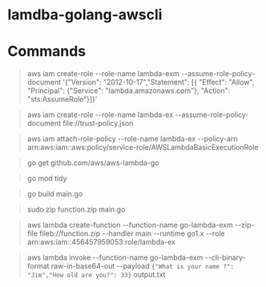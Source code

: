 # lamdba-golang-awscli
# Commands


> aws iam create-role --role-name lambda-exm --assume-role-policy-document '{"Version": "2012-10-17","Statement": [{ "Effect": "Allow", "Principal": {"Service": "lambda.amazonaws.com"}, "Action": "sts:AssumeRole"}]}'




> aws iam create-role --role-name lambda-ex --assume-role-policy-document file://trust-policy.json


> aws iam attach-role-policy --role-name lambda-ex --policy-arn arn:aws:iam::aws:policy/service-role/AWSLambdaBasicExecutionRole


> go get github.com/aws/aws-lambda-go

> go mod tidy

> go build main.go

> sudo zip function.zip main.go

> aws lambda create-function --function-name go-lambda-exm --zip-file fileb://function.zip --handler main --runtime go1.x --role arn:aws:iam::456457959053:role/lambda-ex

> aws lambda invoke --function-name go-lambda-exm --cli-binary-format raw-in-base64-out --payload `{"What is your name ?": "Jim","How old are you?": 33}` output.txt
